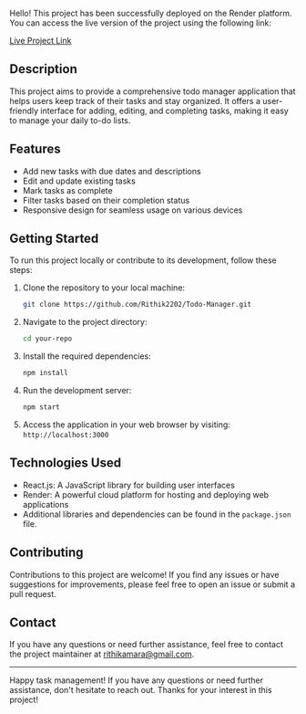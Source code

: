 
Hello! This project has been successfully deployed on the Render platform. You can access the live version of the project using the following link:

[Live Project Link](https://todo-manager-n900.onrender.com)

## Description

This project aims to provide a comprehensive todo manager application that helps users keep track of their tasks and stay organized. It offers a user-friendly interface for adding, editing, and completing tasks, making it easy to manage your daily to-do lists.

## Features

- Add new tasks with due dates and descriptions
- Edit and update existing tasks
- Mark tasks as complete
- Filter tasks based on their completion status
- Responsive design for seamless usage on various devices

## Getting Started

To run this project locally or contribute to its development, follow these steps:
1. Clone the repository to your local machine:
   ```bash
   git clone https://github.com/Rithik2202/Todo-Manager.git
   ```
2. Navigate to the project directory:
   ```bash
   cd your-repo
   ```
3. Install the required dependencies:
   ```bash
   npm install
   ```
4. Run the development server:
   ```bash
   npm start
   ```
5. Access the application in your web browser by visiting: `http://localhost:3000`

## Technologies Used
- React.js: A JavaScript library for building user interfaces
- Render: A powerful cloud platform for hosting and deploying web applications
- Additional libraries and dependencies can be found in the `package.json` file.

## Contributing
Contributions to this project are welcome! If you find any issues or have suggestions for improvements, please feel free to open an issue or submit a pull request.

## Contact
If you have any questions or need further assistance, feel free to contact the project maintainer at rithikamara@gmail.com.

---
Happy task management! If you have any questions or need further assistance, don't hesitate to reach out. Thanks for your interest in this project!
